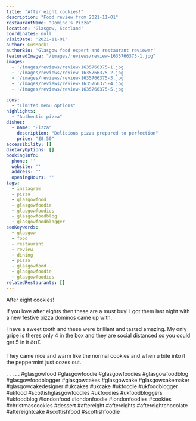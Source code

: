 ```yaml
---
title: "After eight cookies!"
description: "Food review from 2021-11-01"
restaurantName: "Domino's Pizza"
location: 'Glasgow, Scotland'
coordinates: null
visitDate: '2021-11-01'
author: GusMack1
authorBio: 'Glasgow food expert and restaurant reviewer'
featuredImage: "/images/reviews/review-1635766375-1.jpg"
images:
  - '/images/reviews/review-1635766375-1.jpg'
  - '/images/reviews/review-1635766375-2.jpg'
  - '/images/reviews/review-1635766375-3.jpg'
  - '/images/reviews/review-1635766375-4.jpg'
  - '/images/reviews/review-1635766375-5.jpg'

cons:
  - "Limited menu options"
highlights:
  - "Authentic pizza"
dishes:
  - name: "Pizza"
    description: "Delicious pizza prepared to perfection"
    price: "£8.50"
accessibility: []
dietaryOptions: []
bookingInfo:
  phone: ''
  website: ''
  address: ''
  openingHours: ''
tags:
  - instagram
  - pizza
  - glasgowfood
  - glasgowfoodie
  - glasgowfoodies
  - glasgowfoodblog
  - glasgowfoodblogger
seoKeywords:
  - glasgow
  - food
  - restaurant
  - review
  - dining
  - pizza
  - glasgowfood
  - glasgowfoodie
  - glasgowfoodies
relatedRestaurants: []
---
```

After eight cookies!

If you love after eights then these are a must buy! I got them last night with a new festive pizza dominos came up with. 

I have a sweet tooth and these were brilliant and tasted amazing. My only gripe is theres only 4 in the box and they are social distanced so you could get 5 in it ð¤£

They came nice and warm like the normal cookies and when u bite into it the peppermint just oozes out.

.
.
.
.
.
#glasgowfood #glasgowfoodie #glasgowfoodies #glasgowfoodblog #glasgowfoodblogger #glasgowcakes #glasgowcake #glasgowcakemaker #glasgowcakedesigner #ukcakes #ukcake #ukfoodie #ukfoodblogger #ukfood #scottishglasgowfoodies #ukfoodies #ukfoodbloggers #ukfoodblog #londonfood #londonfoodie #londonfoodies #cookies #christmascookies #dessert #aftereight #aftereights #aftereightchocolate #aftereightcake #scottishfood #scottishfoodie
